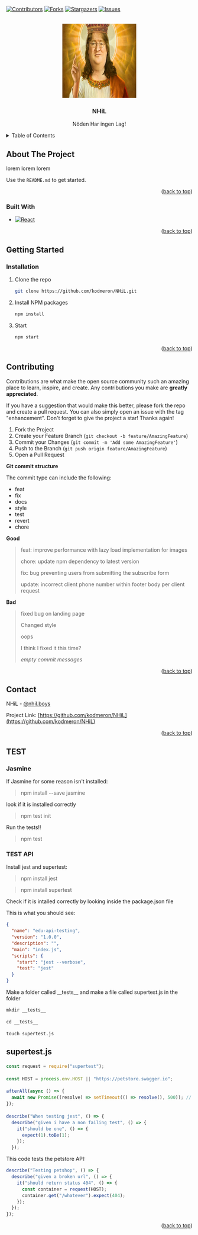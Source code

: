 <a name="readme-top"></a>

[![Contributors][contributors-shield]][contributors-url]
[![Forks][forks-shield]][forks-url]
[![Stargazers][stars-shield]][stars-url]
[![Issues][issues-shield]][issues-url]

<!-- PROJECT LOGO -->
<br />
<div align="center">
  <a href="">
    <img src="src\images\gaben.jpg" alt="Logo" width="200" height="200">
  </a>

  <h3 align="center">NHiL</h3>

  <p align="center">
    Nöden Har ingen Lag!
  </p>
</div>

<!-- TABLE OF CONTENTS -->
<details>
  <summary>Table of Contents</summary>
  <ol>
    <li>
      <a href="#about-the-project">About The Project</a>
      <ul>
        <li><a href="#built-with">Built With</a></li>
      </ul>
    </li>
    <li>
      <a href="#getting-started">Getting Started</a>
      <ul>
        <li><a href="#prerequisites">Prerequisites</a></li>
        <li><a href="#installation">Installation</a></li>
      </ul>
    </li>
    <li><a href="#contributing">Contributing</a></li>
    <li><a href="#contact">Contact</a></li>
    <li><a href="#acknowledgments">Acknowledgments</a></li>
  </ol>
</details>

<!-- ABOUT THE PROJECT -->

## About The Project

lorem lorem lorem

Use the `README.md` to get started.

<p align="right">(<a href="#readme-top">back to top</a>)</p>

### Built With

- [![React][react.js]][react-url]

<p align="right">(<a href="#readme-top">back to top</a>)</p>

<!-- GETTING STARTED -->

## Getting Started

### Installation

1. Clone the repo
   ```sh
   git clone https://github.com/kodmeron/NHiL.git
   ```
1. Install NPM packages
   ```sh
   npm install
   ```
1. Start
   ```js
   npm start
   ```

<p align="right">(<a href="#readme-top">back to top</a>)</p>

<!-- CONTRIBUTING -->

## Contributing

Contributions are what make the open source community such an amazing place to learn, inspire, and create. Any contributions you make are **greatly appreciated**.

If you have a suggestion that would make this better, please fork the repo and create a pull request. You can also simply open an issue with the tag "enhancement".
Don't forget to give the project a star! Thanks again!

1. Fork the Project
2. Create your Feature Branch (`git checkout -b feature/AmazingFeature`)
3. Commit your Changes (`git commit -m 'Add some AmazingFeature'`)
4. Push to the Branch (`git push origin feature/AmazingFeature`)
5. Open a Pull Request

**Git commit structure**

The commit type can include the following:

- feat
- fix
- docs
- style
- test
- revert
- chore

**Good**

> feat: improve performance with lazy load implementation for images
>
> chore: update npm dependency to latest version
>
> fix: bug preventing users from submitting the subscribe form
>
> update: incorrect client phone number within footer body per client request

**Bad**

> fixed bug on landing page
>
> Changed style
>
> oops
>
> I think I fixed it this time?
>
> _empty commit messages_

<p align="right">(<a href="#readme-top">back to top</a>)</p>

<!-- CONTACT -->

## Contact

NHiL - [@nhil.boys](https://twitter.com/NHiL)

Project Link: [https://github.com/kodmeron/NHiL](https://github.com/kodmeron/NHiL)

<p align="right">(<a href="#readme-top">back to top</a>)</p>

<!-- ACKNOWLEDGMENTS -->

## TEST

### Jasmine

If Jasmine for some reason isn't installed:

> npm install --save jasmine

look if it is installed correctly

> npm test init

Run the tests!!

> npm test

### TEST API

Install jest and supertest:

> npm install jest

> npm install supertest

Check if it is intalled correctly by looking inside the package.json file

This is what you should see:

```json
{
  "name": "edu-api-testing",
  "version": "1.0.0",
  "description": "",
  "main": "index.js",
  "scripts": {
    "start": "jest --verbose",
    "test": "jest"
  }
}
```

Make a folder called \_\_tests\_\_ and make a file called supertest.js in the folder

```
mkdir __tests__

cd __tests__

touch supertest.js

```

## supertest.js

```js
const request = require("supertest");

const HOST = process.env.HOST || "https://petstore.swagger.io";

afterAll(async () => {
  await new Promise((resolve) => setTimeout(() => resolve(), 500)); // avoid jest open handle error
});

describe("When testing jest", () => {
  describe("given i have a non failing test", () => {
    it("should be one", () => {
      expect(1).toBe(1);
    });
  });
```

This code tests the petstore API:

```js
describe("Testing petshop", () => {
  describe("given a broken url", () => {
    it("should return status 404", () => {
      const container = request(HOST);
      container.get("/whatever").expect(404);
    });
  });
});
```

<p align="right">(<a href="#readme-top">back to top</a>)</p>

<!-- MARKDOWN LINKS & IMAGES -->
<!-- https://www.markdownguide.org/basic-syntax/#reference-style-links -->

[contributors-shield]: https://img.shields.io/github/contributors/kodmeron/NHiL.svg?style=for-the-badge
[contributors-url]: https://github.com/kodmeron/NHiL/graphs/contributors
[forks-shield]: https://img.shields.io/github/forks/kodmeron/NHiL.svg?style=for-the-badge
[forks-url]: https://github.com/kodmeron/NHiL/network/members
[stars-shield]: https://img.shields.io/github/stars/kodmeron/NHiL.svg?style=for-the-badge
[stars-url]: https://github.com/kodmeron/NHiL/stargazers
[issues-shield]: https://img.shields.io/github/issues/kodmeron/NHiL.svg?style=for-the-badge
[issues-url]: https://github.com/kodmeron/NHiL/issues
[product-screenshot]: images/screenshot.png
[next.js]: https://img.shields.io/badge/next.js-000000?style=for-the-badge&logo=nextdotjs&logoColor=white
[next-url]: https://nextjs.org/
[react.js]: https://img.shields.io/badge/React-20232A?style=for-the-badge&logo=react&logoColor=61DAFB
[react-url]: https://reactjs.org/
[vue.js]: https://img.shields.io/badge/Vue.js-35495E?style=for-the-badge&logo=vuedotjs&logoColor=4FC08D
[vue-url]: https://vuejs.org/
[angular.io]: https://img.shields.io/badge/Angular-DD0031?style=for-the-badge&logo=angular&logoColor=white
[angular-url]: https://angular.io/
[svelte.dev]: https://img.shields.io/badge/Svelte-4A4A55?style=for-the-badge&logo=svelte&logoColor=FF3E00
[svelte-url]: https://svelte.dev/
[laravel.com]: https://img.shields.io/badge/Laravel-FF2D20?style=for-the-badge&logo=laravel&logoColor=white
[laravel-url]: https://laravel.com
[bootstrap.com]: https://img.shields.io/badge/Bootstrap-563D7C?style=for-the-badge&logo=bootstrap&logoColor=white
[bootstrap-url]: https://getbootstrap.com
[jquery.com]: https://img.shields.io/badge/jQuery-0769AD?style=for-the-badge&logo=jquery&logoColor=white
[jquery-url]: https://jquery.com
